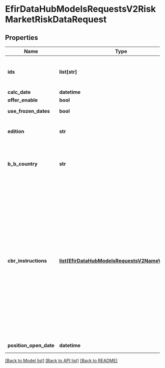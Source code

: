 # EfirDataHubModelsRequestsV2RiskMarketRiskDataRequest

## Properties
Name | Type | Description | Notes
------------ | ------------- | ------------- | -------------
**ids** | **list[str]** | Список идентификаторов (ISIN, регистрационный номер) | 
**calc_date** | **datetime** | Дата расчета | 
**offer_enable** | **bool** | Учитывать оферты | [optional] 
**use_frozen_dates** | **bool** | Использовать даты рейтингов | [optional] 
**edition** | **str** | Редакция инструкции ЦБ («387-П» или «511-П») | [optional] 
**b_b_country** | **str** | Двухбуквенный код страны филиала банка (Alfa-2), например, KZ, по умолчанию &#x3D; RU | [optional] 
**cbr_instructions** | [**list[EfirDataHubModelsRequestsV2NameValuePair]**](EfirDataHubModelsRequestsV2NameValuePair.md) | Параметры инструкций ЦБ РФ:  - vlaEdition - для положений \&quot;Положение о порядке расчета показателя краткосрочной ликвидности\&quot;  - marketRiskEdition - для положений \&quot;О порядке расчета кредитными организациями величины рыночного риска\&quot;  - bankNormEdition - для положений \&quot;Об обязательных нормативах банков\&quot; | [optional] 
**position_open_date** | **datetime** | Дата открытия (покупки) позиции | [optional] 

[[Back to Model list]](../README.md#documentation-for-models) [[Back to API list]](../README.md#documentation-for-api-endpoints) [[Back to README]](../README.md)

